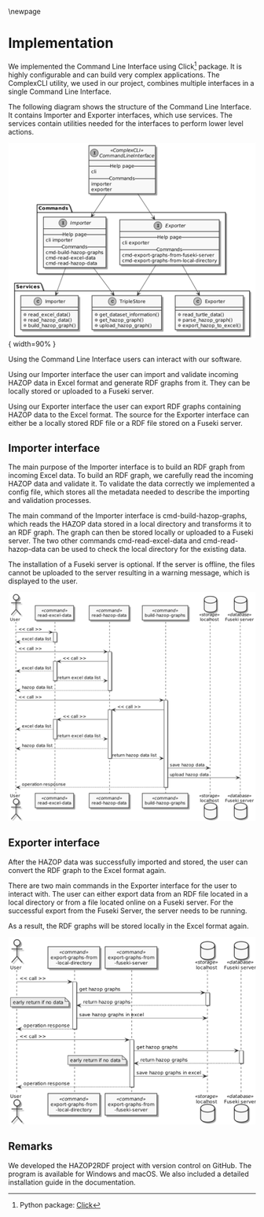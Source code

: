 \newpage

# Implementation

We implemented the Command Line Interface using Click[^1] package. It is highly configurable and can build very complex applications. The ComplexCLI utility, we used in our project, combines multiple interfaces in a single Command Line Interface.

The following diagram shows the structure of the Command Line Interface. It contains Importer and Exporter interfaces, which use services. The services contain utilities needed for the interfaces to perform lower level actions.

![Structure Command Line Interface](plantuml/cli_structure.png){ width=90% }

Using the Command Line Interface users can interact with our software.

Using our Importer interface the user can import and validate incoming HAZOP data in Excel format and generate RDF graphs from it. They can be locally stored or uploaded to a Fuseki server.

Using our Exporter interface the user can export RDF graphs containing HAZOP data to the Excel format. The source for the Exporter interface can either be a locally stored RDF file or a RDF file stored on a Fuseki server.

## Importer interface

The main purpose of the Importer interface is to build an RDF graph from incoming Excel data. To build an RDF graph, we carefully read the incoming HAZOP data and validate it. To validate the data correctly we implemented a config file, which stores all the metadata needed to describe the importing and validation processes.

The main command of the Importer interface is cmd-build-hazop-graphs, which reads the HAZOP data stored in a local directory and transforms it to an RDF graph. The graph can then be stored locally or uploaded to a Fuseki server. The two other commands cmd-read-excel-data and cmd-read-hazop-data can be used to check the local directory for the existing data.

The installation of a Fuseki server is optional. If the server is offline, the files cannot be uploaded to the server resulting in a warning message, which is displayed to the user.

![Sequence diagram Importer interface](plantuml/sequence_importer.png)

## Exporter interface

After the HAZOP data was successfully imported and stored, the user can convert the RDF graph to the Excel format again.

There are two main commands in the Exporter interface for the user to interact with. The user can either export data from an RDF file located in a local directory or from a file located online on a Fuseki server. For the successful export from the Fuseki Server, the server needs to be running.

As a result, the RDF graphs will be stored locally in the Excel format again.

![Sequence diagram Exporter interface](plantuml/sequence_exporter.png)

## Remarks

We developed the HAZOP2RDF project with version control on GitHub. The program is available for Windows and macOS. We also included a detailed installation guide in the documentation.

[^1]: Python package: [Click](https://click.palletsprojects.com/en/8.0.x/)
